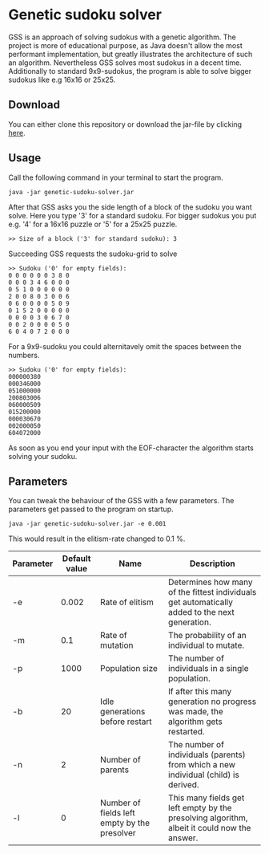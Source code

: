 # Genetic sudoku solver

GSS is an approach of solving sudokus with a genetic algorithm. The project is more of educational purpose, as Java doesn't allow the most performant implementation, but greatly illustrates the architecture of such an algorithm. Nevertheless GSS solves most sudokus in a decent time. Additionally to standard 9x9-sudokus, the program is able to solve bigger sudokus like e.g 16x16 or 25x25.

## Download
You can either clone this repository or download the jar-file by clicking [here](https://github.com/marcelmoosbrugger/genetic-sudoku-solver/raw/master/genetic-sudoku-solver.jar).

## Usage
Call the following command in your terminal to start the program.
```
java -jar genetic-sudoku-solver.jar
```
After that GSS asks you the side length of a block of the sudoku you want solve. Here you type '3' for a standard sudoku. For bigger sudokus you put e.g. '4' for a 16x16 puzzle or '5' for a 25x25 puzzle.
```
>> Size of a block ('3' for standard sudoku): 3
```
Succeeding GSS requests the sudoku-grid to solve
```
>> Sudoku ('0' for empty fields):
0 0 0 0 0 0 3 8 0
0 0 0 3 4 6 0 0 0
0 5 1 0 0 0 0 0 0
2 0 0 8 0 3 0 0 6
0 6 0 0 0 0 5 0 9
0 1 5 2 0 0 0 0 0
0 0 0 0 3 0 6 7 0
0 0 2 0 0 0 0 5 0
6 0 4 0 7 2 0 0 0
```
For a 9x9-sudoku you could alternitavely omit the spaces between the numbers.
```
>> Sudoku ('0' for empty fields):
000000380
000346000
051000000
200803006
060000509
015200000
000030670
002000050
604072000
```
As soon as you end your input with the EOF-character the algorithm starts solving your sudoku.

## Parameters
You can tweak the behaviour of the GSS with a few parameters. The parameters get passed to the program on startup.
```
java -jar genetic-sudoku-solver.jar -e 0.001
```
This would result in the elitism-rate changed to 0.1 %.

Parameter | Default value | Name | Description
---|---|---|---
-e | 0.002 | Rate of elitism | Determines how many of the fittest individuals get automatically added to the next generation.
-m | 0.1 | Rate of mutation | The probability of an individual to mutate.
-p | 1000 | Population size | The number of individuals in a single population.
-b | 20 | Idle generations before restart | If after this many generation no progress was made, the algorithm gets restarted.
-n | 2 | Number of parents | The number of individuals (parents) from which a new individual (child) is derived.
-l | 0 | Number of fields left empty by the presolver | This many fields get left empty by the presolving algorithm, albeit it could now the answer.
